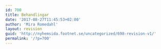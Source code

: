 ```yaml
---
id: 700
title: Behandlingar
date: '2017-08-27T11:45:53+02:00'
author: 'Mira Romedahl'
layout: revision
guid: 'http://nyhemsida.footnet.se/uncategorized/698-revision-v1/'
permalink: '/?p=700'
---
```


